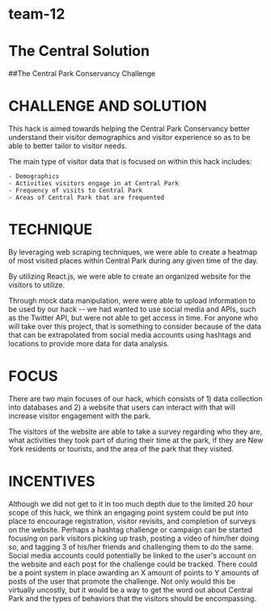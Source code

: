 # team-12
# The Central Solution
##The Central Park Conservancy Challenge

# CHALLENGE AND SOLUTION

This hack is aimed towards helping the Central Park Conservancy better understand their visitor demographics and visitor experience so as to be able to better tailor to visitor needs.

The main type of visitor data that is focused on within this hack includes:

    - Demographics
    - Activities visitors engage in at Central Park
    - Frequency of visits to Central Park
    - Areas of Central Park that are frequented

# TECHNIQUE

By leveraging web scraping techniques, we were able to create a heatmap of most visited places within Central Park during any given time of the day. 

By utilizing React.js, we were able to create an organized website for the visitors to utilize. 

Through mock data manipulation, were were able to upload information to be used by our hack -- we had wanted to use social media and APIs, such as the Twitter API, but were not able to get access in time. For anyone who will take over this project, that is something to consider because of the data that can be extrapolated from social media accounts using hashtags and locations to provide more data for data analysis.

# FOCUS

There are two main focuses of our hack, which consists of 1) data collection into databases and 2) a website that users can interact with that will increase visitor engagement with the park.

The visitors of the website are able to take a survey regarding who they are, what activities they took part of during their time at the park, if they are New York residents or tourists, and the area of the park that they visited. 

# INCENTIVES

Although we did not get to it in too much depth due to the limited 20 hour scope of this hack, we think an engaging point system could be put into place to encourage registration, visitor revisits, and completion of surveys on the website. Perhaps a hashtag challenge or campaign can be started focusing on park visitors picking up trash, posting a video of him/her doing so, and tagging 3 of his/her friends and challenging them to do the same. Social media accounts could potentially be linked to the user's account on the website and each post for the challenge could be tracked. There could be a point system in place awarding an X amount of points to Y amounts of posts of the user that promote the challenge. Not only would this be virtually uncostly, but it would be a way to get the word out about Central Park and the types of behaviors that the visitors should be encompassing. 


